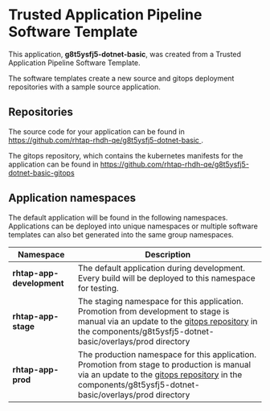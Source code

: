 # Trusted Application Pipeline Software Template

This application, **g8t5ysfj5-dotnet-basic**, was created from a Trusted Application Pipeline Software Template.

The software templates create a new source and gitops deployment repositories with a sample source application. 

## Repositories

The source code for your application can be found in [https://github.com/rhtap-rhdh-qe/g8t5ysfj5-dotnet-basic ](https://github.com/rhtap-rhdh-qe/g8t5ysfj5-dotnet-basic ).
 
The gitops repository, which contains the kubernetes manifests for the application can be found in 
[https://github.com/rhtap-rhdh-qe/g8t5ysfj5-dotnet-basic-gitops ](https://github.com/rhtap-rhdh-qe/g8t5ysfj5-dotnet-basic-gitops ) 

## Application namespaces 

The default application will be found in the following namespaces. Applications can be deployed into unique namespaces or multiple software templates can also bet generated into the same group namespaces.  

|  Namespace   |  Description   |  
| -------- | -------- |   
| **rhtap-app-development** | The default application during development. Every build will be deployed to this namespace for testing. | 
| **rhtap-app-stage** | The staging namespace for this application. Promotion from development to stage is manual via an update to the [gitops repository](https://github.com/rhtap-rhdh-qe/g8t5ysfj5-dotnet-basic-gitops ) in the components/g8t5ysfj5-dotnet-basic/overlays/prod directory |  
| **rhtap-app-prod** | The production namespace for this application. Promotion from stage to production is manual via an update to the [gitops repository](https://github.com/rhtap-rhdh-qe/g8t5ysfj5-dotnet-basic-gitops ) in the components/g8t5ysfj5-dotnet-basic/overlays/prod directory | 